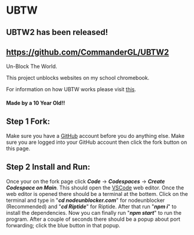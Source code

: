 # UBTW

## UBTW2 has been released!
## https://github.com/CommanderGL/UBTW2

Un-Block The World.

This project unblocks websites on my school chromebook.

For information on how UBTW works please visit [this](https://montclair-reads.github.io/articles/#ubtw).

#### Made by a 10 Year Old!!

## Step 1 Fork:

Make sure you have a [GitHub](https://github.com) account before you do anything else.
Make sure you are logged into your GitHub account then click the fork button on this page.

## Step 2 Install and Run:

Once your on the fork page click ***Code*** -> ***Codespaces*** -> ***Create Codespace on Main***.
This should open the [VSCode](https://code.visualstudio.com) web editor.
Once the web editor is opened there should be a terminal at the bottem.
Click on the terminal and type in "***cd nodeunblocker.com***" for nodeunblocker (Recommended) and "***cd Riptide***" for Riptide.
After that run "***npm i***" to install the dependencies.
Now you can finally run "***npm start***" to run the program.
After a couple of seconds there should be a popup about port forwarding; click the blue button in that popup.
